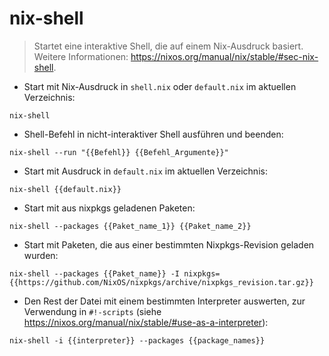 # nix-shell

> Startet eine interaktive Shell, die auf einem Nix-Ausdruck basiert.
> Weitere Informationen: <https://nixos.org/manual/nix/stable/#sec-nix-shell>.

- Start mit Nix-Ausdruck in `shell.nix` oder `default.nix` im aktuellen Verzeichnis:

`nix-shell`

- Shell-Befehl in nicht-interaktiver Shell ausführen und beenden:

`nix-shell --run "{{Befehl}} {{Befehl_Argumente}}"`

- Start mit Ausdruck in `default.nix` im aktuellen Verzeichnis:

`nix-shell {{default.nix}}`

- Start mit aus nixpkgs geladenen Paketen:

`nix-shell --packages {{Paket_name_1}} {{Paket_name_2}}`

- Start mit Paketen, die aus einer bestimmten Nixpkgs-Revision geladen wurden:

`nix-shell --packages {{Paket_name}} -I nixpkgs={{https://github.com/NixOS/nixpkgs/archive/nixpkgs_revision.tar.gz}}`

- Den Rest der Datei mit einem bestimmten Interpreter auswerten, zur Verwendung in `#!-scripts` (siehe <https://nixos.org/manual/nix/stable/#use-as-a-interpreter>):

`nix-shell -i {{interpreter}} --packages {{package_names}}`
